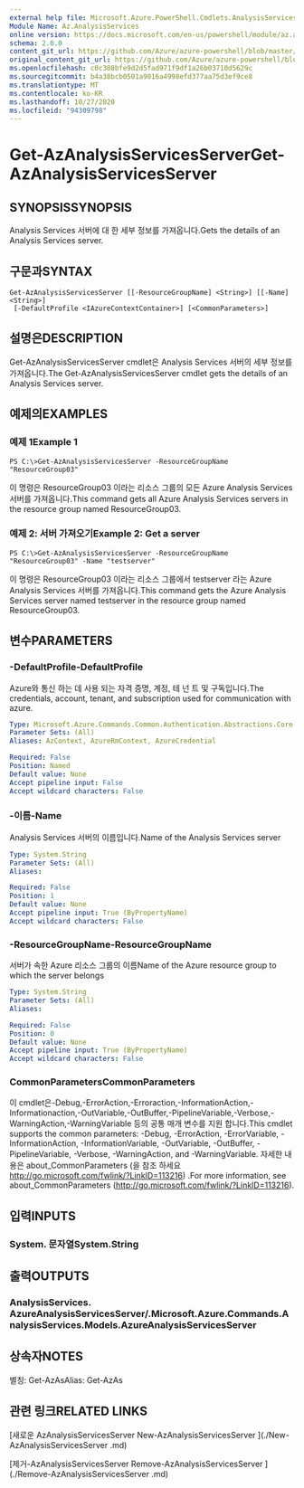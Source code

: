 ```yaml
---
external help file: Microsoft.Azure.PowerShell.Cmdlets.AnalysisServices.dll-Help.xml
Module Name: Az.AnalysisServices
online version: https://docs.microsoft.com/en-us/powershell/module/az.analysisservices/get-azanalysisservicesserver
schema: 2.0.0
content_git_url: https://github.com/Azure/azure-powershell/blob/master/src/AnalysisServices/AnalysisServices/help/Get-AzAnalysisServicesServer.md
original_content_git_url: https://github.com/Azure/azure-powershell/blob/master/src/AnalysisServices/AnalysisServices/help/Get-AzAnalysisServicesServer.md
ms.openlocfilehash: c0c308bfe9d2d5fad971f9df1a26b03710d5629c
ms.sourcegitcommit: b4a38bcb0501a9016a4998efd377aa75d3ef9ce8
ms.translationtype: MT
ms.contentlocale: ko-KR
ms.lasthandoff: 10/27/2020
ms.locfileid: "94309798"
---
```

# <span data-ttu-id="077c6-101">Get-AzAnalysisServicesServer</span><span class="sxs-lookup"><span data-stu-id="077c6-101">Get-AzAnalysisServicesServer</span></span>

## <span data-ttu-id="077c6-102">SYNOPSIS</span><span class="sxs-lookup"><span data-stu-id="077c6-102">SYNOPSIS</span></span>
<span data-ttu-id="077c6-103">Analysis Services 서버에 대 한 세부 정보를 가져옵니다.</span><span class="sxs-lookup"><span data-stu-id="077c6-103">Gets the details of an Analysis Services server.</span></span>

## <span data-ttu-id="077c6-104">구문과</span><span class="sxs-lookup"><span data-stu-id="077c6-104">SYNTAX</span></span>

```
Get-AzAnalysisServicesServer [[-ResourceGroupName] <String>] [[-Name] <String>]
 [-DefaultProfile <IAzureContextContainer>] [<CommonParameters>]
```

## <span data-ttu-id="077c6-105">설명은</span><span class="sxs-lookup"><span data-stu-id="077c6-105">DESCRIPTION</span></span>
<span data-ttu-id="077c6-106">Get-AzAnalysisServicesServer cmdlet은 Analysis Services 서버의 세부 정보를 가져옵니다.</span><span class="sxs-lookup"><span data-stu-id="077c6-106">The Get-AzAnalysisServicesServer cmdlet gets the details of an Analysis Services server.</span></span>

## <span data-ttu-id="077c6-107">예제의</span><span class="sxs-lookup"><span data-stu-id="077c6-107">EXAMPLES</span></span>

### <span data-ttu-id="077c6-108">예제 1</span><span class="sxs-lookup"><span data-stu-id="077c6-108">Example 1</span></span>
```
PS C:\>Get-AzAnalysisServicesServer -ResourceGroupName "ResourceGroup03"
```

<span data-ttu-id="077c6-109">이 명령은 ResourceGroup03 이라는 리소스 그룹의 모든 Azure Analysis Services 서버를 가져옵니다.</span><span class="sxs-lookup"><span data-stu-id="077c6-109">This command gets all Azure Analysis Services servers in the resource group named ResourceGroup03.</span></span>

### <span data-ttu-id="077c6-110">예제 2: 서버 가져오기</span><span class="sxs-lookup"><span data-stu-id="077c6-110">Example 2: Get a server</span></span>
```
PS C:\>Get-AzAnalysisServicesServer -ResourceGroupName "ResourceGroup03" -Name "testserver"
```

<span data-ttu-id="077c6-111">이 명령은 ResourceGroup03 이라는 리소스 그룹에서 testserver 라는 Azure Analysis Services 서버를 가져옵니다.</span><span class="sxs-lookup"><span data-stu-id="077c6-111">This command gets the Azure Analysis Services server named testserver in the resource group named ResourceGroup03.</span></span>

## <span data-ttu-id="077c6-112">변수</span><span class="sxs-lookup"><span data-stu-id="077c6-112">PARAMETERS</span></span>

### <span data-ttu-id="077c6-113">-DefaultProfile</span><span class="sxs-lookup"><span data-stu-id="077c6-113">-DefaultProfile</span></span>
<span data-ttu-id="077c6-114">Azure와 통신 하는 데 사용 되는 자격 증명, 계정, 테 넌 트 및 구독입니다.</span><span class="sxs-lookup"><span data-stu-id="077c6-114">The credentials, account, tenant, and subscription used for communication with azure.</span></span>

```yaml
Type: Microsoft.Azure.Commands.Common.Authentication.Abstractions.Core.IAzureContextContainer
Parameter Sets: (All)
Aliases: AzContext, AzureRmContext, AzureCredential

Required: False
Position: Named
Default value: None
Accept pipeline input: False
Accept wildcard characters: False
```

### <span data-ttu-id="077c6-115">-이름</span><span class="sxs-lookup"><span data-stu-id="077c6-115">-Name</span></span>
<span data-ttu-id="077c6-116">Analysis Services 서버의 이름입니다.</span><span class="sxs-lookup"><span data-stu-id="077c6-116">Name of the Analysis Services server</span></span>

```yaml
Type: System.String
Parameter Sets: (All)
Aliases:

Required: False
Position: 1
Default value: None
Accept pipeline input: True (ByPropertyName)
Accept wildcard characters: False
```

### <span data-ttu-id="077c6-117">-ResourceGroupName</span><span class="sxs-lookup"><span data-stu-id="077c6-117">-ResourceGroupName</span></span>
<span data-ttu-id="077c6-118">서버가 속한 Azure 리소스 그룹의 이름</span><span class="sxs-lookup"><span data-stu-id="077c6-118">Name of the Azure resource group to which the server belongs</span></span>

```yaml
Type: System.String
Parameter Sets: (All)
Aliases:

Required: False
Position: 0
Default value: None
Accept pipeline input: True (ByPropertyName)
Accept wildcard characters: False
```

### <span data-ttu-id="077c6-119">CommonParameters</span><span class="sxs-lookup"><span data-stu-id="077c6-119">CommonParameters</span></span>
<span data-ttu-id="077c6-120">이 cmdlet은-Debug,-ErrorAction,-Erroraction,-InformationAction,-Informationaction,-OutVariable,-OutBuffer,-PipelineVariable,-Verbose,-WarningAction,-WarningVariable 등의 공통 매개 변수를 지원 합니다.</span><span class="sxs-lookup"><span data-stu-id="077c6-120">This cmdlet supports the common parameters: -Debug, -ErrorAction, -ErrorVariable, -InformationAction, -InformationVariable, -OutVariable, -OutBuffer, -PipelineVariable, -Verbose, -WarningAction, and -WarningVariable.</span></span> <span data-ttu-id="077c6-121">자세한 내용은 about_CommonParameters (을 참조 하세요 http://go.microsoft.com/fwlink/?LinkID=113216) .</span><span class="sxs-lookup"><span data-stu-id="077c6-121">For more information, see about_CommonParameters (http://go.microsoft.com/fwlink/?LinkID=113216).</span></span>

## <span data-ttu-id="077c6-122">입력</span><span class="sxs-lookup"><span data-stu-id="077c6-122">INPUTS</span></span>

### <span data-ttu-id="077c6-123">System. 문자열</span><span class="sxs-lookup"><span data-stu-id="077c6-123">System.String</span></span>

## <span data-ttu-id="077c6-124">출력</span><span class="sxs-lookup"><span data-stu-id="077c6-124">OUTPUTS</span></span>

### <span data-ttu-id="077c6-125">AnalysisServices. AzureAnalysisServicesServer/.</span><span class="sxs-lookup"><span data-stu-id="077c6-125">Microsoft.Azure.Commands.AnalysisServices.Models.AzureAnalysisServicesServer</span></span>

## <span data-ttu-id="077c6-126">상속자</span><span class="sxs-lookup"><span data-stu-id="077c6-126">NOTES</span></span>
<span data-ttu-id="077c6-127">별칭: Get-AzAs</span><span class="sxs-lookup"><span data-stu-id="077c6-127">Alias: Get-AzAs</span></span>

## <span data-ttu-id="077c6-128">관련 링크</span><span class="sxs-lookup"><span data-stu-id="077c6-128">RELATED LINKS</span></span>

[<span data-ttu-id="077c6-129">새로운 AzAnalysisServicesServer </span><span class="sxs-lookup"><span data-stu-id="077c6-129">New-AzAnalysisServicesServer </span></span>](./New-AzAnalysisServicesServer .md)

[<span data-ttu-id="077c6-130">제거-AzAnalysisServicesServer </span><span class="sxs-lookup"><span data-stu-id="077c6-130">Remove-AzAnalysisServicesServer </span></span>](./Remove-AzAnalysisServicesServer .md)
